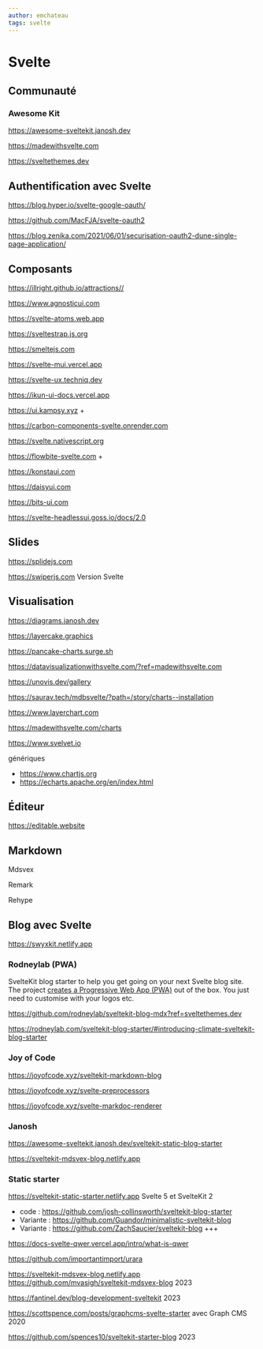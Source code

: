 ```yaml
---
author: emchateau
tags: svelte
---
```


# Svelte

## Communauté

### Awesome Kit 

https://awesome-sveltekit.janosh.dev

https://madewithsvelte.com

https://sveltethemes.dev

## Authentification avec Svelte

https://blog.hyper.io/svelte-google-oauth/

https://github.com/MacFJA/svelte-oauth2

https://blog.zenika.com/2021/06/01/securisation-oauth2-dune-single-page-application/

## Composants

https://illright.github.io/attractions//

https://www.agnosticui.com

https://svelte-atoms.web.app

https://sveltestrap.js.org

https://smeltejs.com

https://svelte-mui.vercel.app

https://svelte-ux.techniq.dev

https://ikun-ui-docs.vercel.app

https://ui.kampsy.xyz +

https://carbon-components-svelte.onrender.com

https://svelte.nativescript.org

https://flowbite-svelte.com +

https://konstaui.com

https://daisyui.com

https://bits-ui.com

https://svelte-headlessui.goss.io/docs/2.0

## Slides

https://splidejs.com

https://swiperjs.com
Version Svelte

## Visualisation

https://diagrams.janosh.dev

https://layercake.graphics

https://pancake-charts.surge.sh

https://datavisualizationwithsvelte.com/?ref=madewithsvelte.com

https://unovis.dev/gallery

https://saurav.tech/mdbsvelte/?path=/story/charts--installation

https://www.layerchart.com

https://madewithsvelte.com/charts

https://www.svelvet.io

génériques

- https://www.chartjs.org
- https://echarts.apache.org/en/index.html

## Éditeur

https://editable.website

## Markdown

Mdsvex

Remark

Rehype

## Blog avec Svelte

https://swyxkit.netlify.app

### Rodneylab (PWA)

SvelteKit blog starter to help you get going on your next Svelte blog site. The project [creates a Progressive Web App (PWA)](https://rodneylab.com/sveltekit-pwa/) out of the box. You just need to customise with your logos etc.

https://github.com/rodneylab/sveltekit-blog-mdx?ref=sveltethemes.dev

https://rodneylab.com/sveltekit-blog-starter/#introducing-climate-sveltekit-blog-starter

### Joy of Code 

https://joyofcode.xyz/sveltekit-markdown-blog

https://joyofcode.xyz/svelte-preprocessors

https://joyofcode.xyz/svelte-markdoc-renderer

### Janosh

https://awesome-sveltekit.janosh.dev/sveltekit-static-blog-starter

https://sveltekit-mdsvex-blog.netlify.app

### Static starter

https://sveltekit-static-starter.netlify.app Svelte 5 et SvelteKit 2 

-  code : https://github.com/josh-collinsworth/sveltekit-blog-starter
- Variante : https://github.com/Guandor/minimalistic-sveltekit-blog
- Variante : https://github.com/ZachSaucier/sveltekit-blog +++



https://docs-svelte-qwer.vercel.app/intro/what-is-qwer

https://github.com/importantimport/urara

https://sveltekit-mdsvex-blog.netlify.app https://github.com/mvasigh/sveltekit-mdsvex-blog 2023

https://fantinel.dev/blog-development-sveltekit 2023

https://scottspence.com/posts/graphcms-svelte-starter avec Graph CMS 2020

https://github.com/spences10/sveltekit-starter-blog  2023